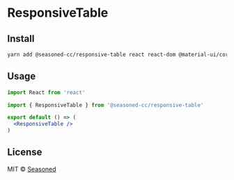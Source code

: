 # ResponsiveTable

## Install

```bash
yarn add @seasoned-cc/responsive-table react react-dom @material-ui/core lodash
```

## Usage

```jsx
import React from 'react'

import { ResponsiveTable } from '@seasoned-cc/responsive-table'

export default () => (
  <ResponsiveTable />
)
```

## License

MIT © [Seasoned](https://github.com/SeasonedSoftware)
